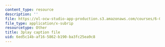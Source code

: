 ```yaml
---
content_type: resource
description: ''
file: https://ol-ocw-studio-app-production.s3.amazonaws.com/courses/6-002-circuits-and-electronics-spring-2007/6ed5c14baf165862b190ba3fc25ea9c8_-gRXU-O1FY4.vtt
file_type: application/x-subrip
resourcetype: Other
title: 3play caption file
uid: 6ed5c14b-af16-5862-b190-ba3fc25ea9c8
---
```

